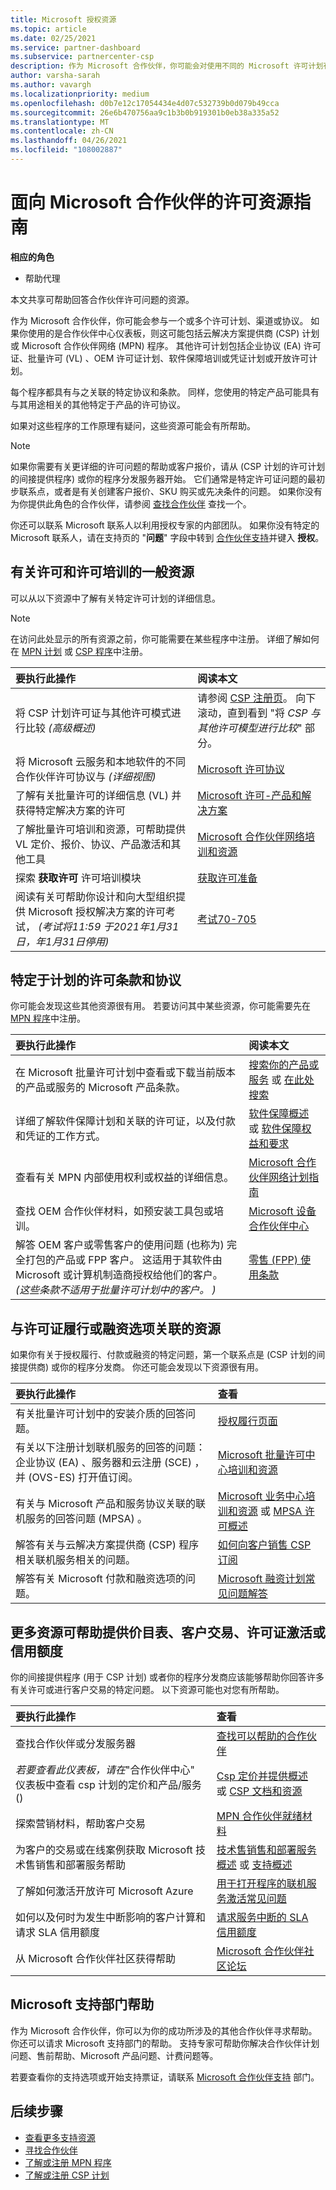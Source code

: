 ```yaml
---
title: Microsoft 授权资源
ms.topic: article
ms.date: 02/25/2021
ms.service: partner-dashboard
ms.subservice: partnercenter-csp
description: 作为 Microsoft 合作伙伴，你可能会对使用不同的 Microsoft 许可计划有疑问。 本文提供了可帮助的资源。
author: varsha-sarah
ms.author: vavargh
ms.localizationpriority: medium
ms.openlocfilehash: d0b7e12c17054434e4d07c532739b0d079b49cca
ms.sourcegitcommit: 26e6b470756aa9c1b3b0b919301b0eb38a335a52
ms.translationtype: MT
ms.contentlocale: zh-CN
ms.lasthandoff: 04/26/2021
ms.locfileid: "108002887"
---
```

# <a name="guide-to-licensing-resources-for-microsoft-partners"></a>面向 Microsoft 合作伙伴的许可资源指南 

**相应的角色**

- 帮助代理

本文共享可帮助回答合作伙伴许可问题的资源。

作为 Microsoft 合作伙伴，你可能会参与一个或多个许可计划、渠道或协议。 如果你使用的是合作伙伴中心仪表板，则这可能包括云解决方案提供商 (CSP) 计划或 Microsoft 合作伙伴网络 (MPN) 程序。 其他许可计划包括企业协议 (EA) 许可证、批量许可 (VL) 、OEM 许可证计划、软件保障培训或凭证计划或开放许可计划。

每个程序都具有与之关联的特定协议和条款。 同样，您使用的特定产品可能具有与其用途相关的其他特定于产品的许可协议。

如果对这些程序的工作原理有疑问，这些资源可能会有所帮助。

> [!NOTE]
> 如果你需要有关更详细的许可问题的帮助或客户报价，请从 (CSP 计划的许可计划的间接提供程序) 或你的程序分发服务器开始。 它们通常是特定许可证问题的最初步联系点，或者是有关创建客户报价、SKU 购买或先决条件的问题。 如果你没有为你提供此角色的合作伙伴，请参阅 [查找合作伙伴](find-a-partner.md) 查找一个。
>
> 你还可以联系 Microsoft 联系人以利用授权专家的内部团队。 如果你没有特定的 Microsoft 联系人，请在支持页的 "**问题**" 字段中转到 [合作伙伴支持](https://partner.microsoft.com/support/v2/?stage=1)并键入 **授权**。 

## <a name="general-resources-about-licensing-and-license-training"></a>有关许可和许可培训的一般资源

可以从以下资源中了解有关特定许可计划的详细信息。

>[!NOTE]
> 在访问此处显示的所有资源之前，你可能需要在某些程序中注册。 详细了解如何在 [MPN 计划](https://partner.microsoft.com/membership) 或 [CSP 程序](https://partner.microsoft.com/membership/cloud-solution-provider)中注册。

|要执行此操作  | 阅读本文  |
|:------------------|:--------------- |
|将 CSP 计划许可证与其他许可模式进行比较 *(高级概述)* | 请参阅 [CSP 注册页](https://partner.microsoft.com/licensing/)。 向下滚动，直到看到 "将 *CSP 与其他许可模型进行比较*" 部分。  |
|将 Microsoft 云服务和本地软件的不同合作伙伴许可协议与 *(详细视图)*  | [Microsoft 许可协议](https://partner.microsoft.com/licensing/licensing-agreements)  |
|了解有关批量许可的详细信息 (VL) 并获得特定解决方案的许可  | [Microsoft 许可-产品和解决方案](https://www.microsoft.com/licensing/default) |
|了解批量许可培训和资源，可帮助提供 VL 定价、报价、协议、产品激活和其他工具  | [Microsoft 合作伙伴网络培训和资源](https://partner.microsoft.com/licensing/training-and-resources) |
|探索 **获取许可** 许可培训模块  | [获取许可准备](https://www.getlicensingready.com/)  |
|阅读有关可帮助你设计和向大型组织提供 Microsoft 授权解决方案的许可考试， *(考试将11:59 于2021年1月31日，年1月31日停用)*  | [考试70-705](/learn/certifications/exams/70-705) |

## <a name="program-specific-and-product-specific-licensing-terms-and-agreements"></a>特定于计划的许可条款和协议

你可能会发现这些其他资源很有用。 若要访问其中某些资源，你可能需要先在 [MPN 程序](https://partner.microsoft.com/membership)中注册。

|要执行此操作  | 阅读本文  |
|:------------------|:--------------- |
|在 Microsoft 批量许可计划中查看或下载当前版本的产品或服务的 Microsoft 产品条款。 | [搜索你的产品或服务](https://www.microsoft.com/licensing/terms/) 或 [在此处搜索](http://www.microsoftvolumelicensing.com/)  |
|详细了解软件保障计划和关联的许可证，以及付款和凭证的工作方式。  | [软件保障概述](https://www.microsoft.com/Licensing/licensing-programs/software-assurance-default.aspx) 或 [软件保障权益和要求](software-assurance-lp.md) |
|查看有关 MPN 内部使用权利或权益的详细信息。  | [Microsoft 合作伙伴网络计划指南](https://assets.microsoft.com/MPN-MAPS-Product-Usage-Guide.pdf)  |
|查找 OEM 合作伙伴材料，如预安装工具包或培训。  | [Microsoft 设备合作伙伴中心](https://devicepartner.microsoft.com/)  |
|解答 OEM 客户或零售客户的使用问题 (也称为) 完全打包的产品或 FPP 客户。 这适用于其软件由 Microsoft 或计算机制造商授权给他们的客户。 *(这些条款不适用于批量许可计划中的客户。 )*  | [零售 (FPP) 使用条款](https://www.microsoft.com/useterms)  |

## <a name="resources-associated-with-license-fulfillment-or-financing-options"></a>与许可证履行或融资选项关联的资源

如果你有关于授权履行、付款或融资的特定问题，第一个联系点是 (CSP 计划的间接提供商) 或你的程序分发商。 你还可能会发现以下资源很有用。

|要执行此操作  | 查看  |
|:------------------|:--------------- |
|有关批量许可计划中的安装介质的回答问题。 | [授权履行页面](https://www.microsoft.com/licensing/existing-customer/fulfillment.aspx)  |
|有关以下注册计划联机服务的回答的问题：企业协议 (EA) 、服务器和云注册 (SCE) ，并 (OVS-ES) 打开值订阅。  | [Microsoft 批量许可中心培训和资源](https://www.microsoft.com/Licensing/existing-customer/vlsc-training-and-resources.aspx)  |
|有关与 Microsoft 产品和服务协议关联的联机服务的回答问题 (MPSA) 。  | [Microsoft 业务中心培训和资源](https://www.microsoft.com/licensing/existing-customer/business-center-training-and-resources.aspx#tab=2) 或 [MPSA 许可概述](https://www.microsoft.com/licensing/mpsa/default)  |  
|解答有关与云解决方案提供商 (CSP) 程序相关联机服务相关的问题。  | [如何向客户销售 CSP 订阅](customer-subscriptions.md)  |
|解答有关 Microsoft 付款和融资选项的问题。  | [Microsoft 融资计划常见问题解答](https://download.microsoft.com/download/3/9/0/390DF0B3-8B15-4E65-AF5E-71A7280E7682/Microsoft-Financing-Program-FAQ-Customer_en-US.pdf)  |

## <a name="more-resources-to-help-with-price-lists-customer-deals-license-activation-or-credits"></a>更多资源可帮助提供价目表、客户交易、许可证激活或信用额度

你的间接提供程序 (用于 CSP 计划) 或者你的程序分发商应该能够帮助你回答许多有关许可或进行客户交易的特定问题。 以下资源可能也对您有所帮助。

|要执行此操作  | 查看  |
|:------------------|:--------------- |
|查找合作伙伴或分发服务器 | [查找可以帮助的合作伙伴](find-a-partner.md)  |
|*若要查看此仪表板，请在*"合作伙伴中心" 仪表板中查看 csp 计划的定价和产品/服务 ()   |[Csp 定价并提供概述](pricing-and-offers.md) 或 [CSP 文档和资源](csp-documents-and-learning-resources.md) |
|探索营销材料，帮助客户交易  | [MPN 合作伙伴就绪材料](https://partner.microsoft.com/asset#/?type=marketing-campaigns&area=mrkt)  |
|为客户的交易或在线案例获取 Microsoft 技术售销售和部署服务帮助  | [技术售销售和部署服务概述](https://partner.microsoft.com/training/technical-presales-deployment-services) 或 [支持概述](https://support.microsoft.com/help/3121537/using-technical-presales-and-deployment-services)  |
|了解如何激活开放许可 Microsoft Azure   | [用于打开程序的联机服务激活常见问题](/licensing/online-service-activation-faq)  |
|如何以及何时为发生中断影响的客户计算和请求 SLA 信用额度  | [请求服务中断的 SLA 信用额度](request-credit.md)   |
|从 Microsoft 合作伙伴社区获得帮助  | [Microsoft 合作伙伴社区论坛](https://www.microsoftpartnercommunity.com)  |

## <a name="help-from-microsoft-support"></a>Microsoft 支持部门帮助

作为 Microsoft 合作伙伴，你可以为你的成功所涉及的其他合作伙伴寻求帮助。 你还可以请求 Microsoft 支持部门的帮助。 支持专家可帮助你解决合作伙伴计划问题、售前帮助、Microsoft 产品问题、计费问题等。

若要查看你的支持选项或开始支持票证，请联系 [Microsoft 合作伙伴支持](https://partner.microsoft.com/support/?stage=1) 部门。

## <a name="next-steps"></a>后续步骤

- [查看更多支持资源](https://partner.microsoft.com/support/?stage=1)
- [寻找合作伙伴](find-a-partner.md)
- [了解或注册 MPN 程序](https://partner.microsoft.com/membership)
- [了解或注册 CSP 计划](https://partner.microsoft.com/membership/cloud-solution-provider)